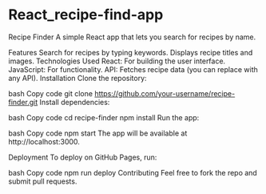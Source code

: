 # React_recipe-find-app
Recipe Finder
A simple React app that lets you search for recipes by name.

Features
Search for recipes by typing keywords.
Displays recipe titles and images.
Technologies Used
React: For building the user interface.
JavaScript: For functionality.
API: Fetches recipe data (you can replace with any API).
Installation
Clone the repository:

bash
Copy code
git clone https://github.com/your-username/recipe-finder.git
Install dependencies:

bash
Copy code
cd recipe-finder
npm install
Run the app:

bash
Copy code
npm start
The app will be available at http://localhost:3000.

Deployment
To deploy on GitHub Pages, run:

bash
Copy code
npm run deploy
Contributing
Feel free to fork the repo and submit pull requests.
